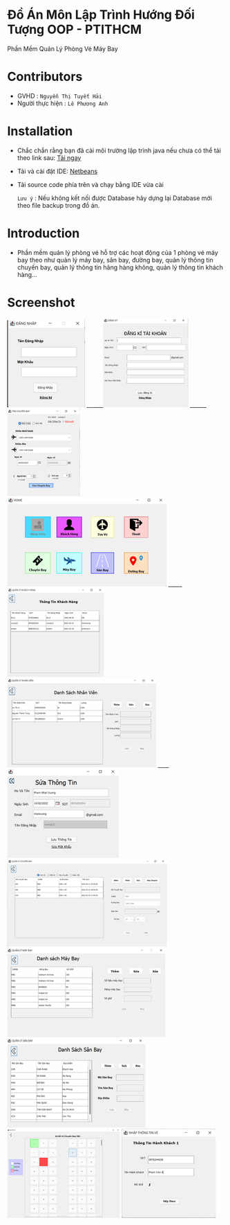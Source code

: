 #  Đồ Án Môn Lập Trình Hướng Đối Tượng OOP - PTITHCM
 Phần Mềm Quản Lý Phòng Vé Máy Bay
# Contributors
- GVHD :  `Nguyễn Thị Tuyết Hải`
- Người thực hiện : `Lê Phương Anh`

# Installation
- Chắc chắn rằng bạn đã cài môi trường lập trình java
nếu chưa có thể tải theo link sau:  [Tải ngay](https://docs.aws.amazon.com/corretto/latest/corretto-11-ug/downloads-list.html)
- Tải và cài đặt IDE: [Netbeans](https://netbeans.apache.org/download/nb126/nb126.html?fbclid=IwAR3MmI9hCnRs2_2c1nL4kl21yKWMJCJu55HAviGmnm37EH8IVlJZ_k0Ai8w)
- Tải source code phía trên và chạy bằng IDE vừa cài 

    `Lưu ý` : Nếu không kết nối được Database hãy dựng lại Database mới theo file backup trong đồ án.
# Introduction
- Phần mềm quản lý phòng vé hỗ trợ các hoạt động của 1 phòng vé máy bay
  theo như quản lý máy bay, sân bay, đường bay, quản lý thông tin chuyến bay, quản
  lý thông tin hãng hàng không, quản lý thông tin khách hàng...
# Screenshot
![](QLPV/src/images/SC_DN.png)
______![](QLPV/src/images/SC_DKI.png)
______![](QLPV/src/images/TIM_CB.png)
![](QLPV/src/images/SC_MHNV.png)
_____![](QLPV/src/images/QL_KH.png)
![](QLPV/src/images/QL_NV.png)
____![](QLPV/src/images/SUA_TT.png)
![](QLPV/src/images/QL_CB.png)
![](QLPV/src/images/QL_MB.png)
![](QLPV/src/images/QL_SB.png)
![](QLPV/src/images/CHON_GHE.png)
![](QLPV/src/images/NHAP_TT.png)
